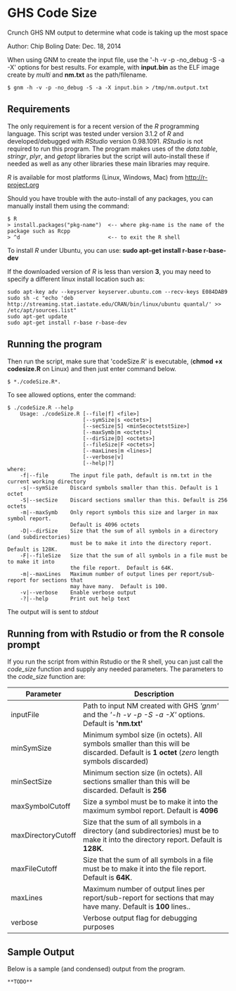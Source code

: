 GHS Code Size
=============

Crunch GHS NM output to determine what code is taking up the most space

Author:   Chip Boling
  Date:   Dec. 18, 2014

When using GNM to create the input file, use the '-h -v -p -no_debug -S -a -X' options
for best results.  For example, with **input.bin** as the ELF image create by *multi* and
**nm.txt** as the path/filename.

    $ gnm -h -v -p -no_debug -S -a -X input.bin > /tmp/nm.output.txt

Requirements
------------
The only requirement is for a recent version of the *R* programming language.  This script
was tested under version 3.1.2 of *R* and developed/debugged with *RStudio* version 0.98.1091.
*RStudio* is not required to run this program.  The program makes uses of the *data.table*, 
*stringr*, *plyr*, and *getopt* libraries but the script will auto-install these if needed as
well as any other libraries these main libraries may require.

*R* is available for most platforms (Linux, Windows, Mac) from http://r-project.org

Should you have trouble with the auto-install of any packages, you can manually install them
using the command:

    $ R
    > install.packages("pkg-name")  <-- where pkg-name is the name of the package such as Rcpp
    > ^d                            <-- to exit the R shell

To install *R* under Ubuntu, you can use:  **sudo apt-get install r-base r-base-dev**

If the downloaded version of *R* is less than version **3**, you may need to specify a different
linux install location such as:

    sudo apt-key adv --keyserver keyserver.ubuntu.com --recv-keys E084DAB9
    sudo sh -c "echo 'deb http://streaming.stat.iastate.edu/CRAN/bin/linux/ubuntu quantal/' >>  /etc/apt/sources.list" 
    sudo apt-get update 
    sudo apt-get install r-base r-base-dev

Running the program
-------------------

Then run the script, make sure that 'codeSize.R' is executable, (**chmod +x codesize.R** on
Linux) and then just enter command below.

    $ *./codeSize.R*.

To see allowed options, enter the command:
    
    $ ./codeSize.R --help
        Usage: ./codeSize.R [--file|f] <file>]
                            [--symSize|s <octets>]
                            [--secSize|S] <minSecoctetstSize>]
                            [--maxSymb|m <octets>]
                            [--dirSize|D] <octets>]
                            [--fileSize|F <octets>]
                            [--maxLines|m <lines>]
                            [--verbose|v]
                            [--help|?]
    where:
        -f|--file       The input file path, default is nm.txt in the current working directory
        -s|--symSize    Discard symbols smaller than this. Default is 1 octet
        -S|--secSize    Discard sections smaller than this. Default is 256 octets
        -m|--maxSymb    Only report symbols this size and larger in max symbol report.
                        Default is 4096 octets
        -D|--dirSize    Size that the sum of all symbols in a directory (and subdirectories) 
                        must be to make it into the directory report. Default is 128K.
        -F|--fileSize   Size that the sum of all symbols in a file must be to make it into 
                        the file report.  Default is 64K.
        -m|--maxLines   Maximum number of output lines per report/sub-report for sections that 
                        may have many.  Default is 100.
        -v|--verbose    Enable verbose output
        -?|--help       Print out help text

The output will is sent to *stdout*

Running from with Rstudio or from the R console prompt
------------------------------------------------------

If you run the script from within Rstudio or the R shell, you can just call the *code_size*
function and supply any needed parameters.  The parameters to the *code_size* function are:

Parameter       | Description
--------------- | ---------------------------------
inputFile       | Path to input NM created with GHS *'gnm'* and the *'-h -v -p -S -a -X'* options.  Default is **'nm.txt'**
minSymSize      | Minimum symbol size (in octets). All symbols smaller than this will be discarded. Default is **1 octet** (*zero* length symbols discarded)
minSectSize     | Minimum section size (in octets). All sections smaller than this will be discarded. Default is **256**
maxSymbolCutoff | Size a symbol must be to make it into the maximum symbol report. Default is **4096**
maxDirectoryCutoff | Size that the sum of all symbols in a directory (and subdirectories) must be to make it into the directory report. Default is **128K**.
maxFileCutoff   | Size that the sum of all symbols in a file must be to make it into the file report.  Default is **64K**.
maxLines        | Maximum number of output lines per report/sub-report for sections that may have many.  Default is **100** lines..
verbose         | Verbose output flag for debugging purposes

Sample Output
-------------

Below is a sample (and condensed) output from the program.

    **TODO**
